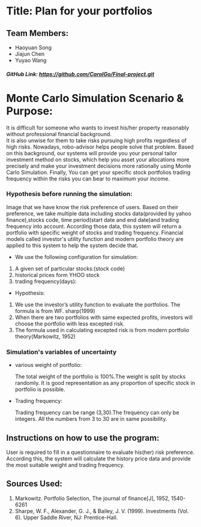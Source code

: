 # Title: Plan for your portfolios


## Team Members:
- Haoyuan Song
- Jiajun Chen
- Yuyao Wang  
##### GitHub Link: https://github.com/CarolGo/Final-project.git


# Monte Carlo Simulation Scenario & Purpose:
It is difficult for someone who wants to invest his/her property reasonably without professional financial background.  
It is also unwise for them to take risks pursuing high profits regardless of high risks. Nowadays, robo-advisor helps people solve that problem. Based on this background, our systems will provide you your personal 
tailor investment method on stocks, which help you asset your allocations more precisely and make your investment decisions 
more rationally using Monte Carlo Simulation. Finally, You can get your specific stock portfolios trading frequency 
within the risks you can bear to maximum your income.


### Hypothesis before running the simulation:
Image that we have know the risk preference of users. Based on their preference, we take multiple data including stocks data(provided by yahoo finance),stocks code, time period(start date
and end date)and trading frequency into account. According those data, this system will return a portfolio with specific weight of stocks and trading frequency.
Financial models called investor's utility function and modern portfolio theory are applied to this system to help the system decide that.
- We use the following configuration for simulation:
1. A given set of particular stocks:(stock code)
1. historical prices form YHOO stock
1. trading frequency(days):

- Hypothesis:  

1. We use the investor’s utility function to evaluate the portfolios. The formula is from WF. sharp(1999)
1. When there are two portfolios with same expected profits, investors will choose the portfolio with less excepted risk.
1. The formula used in calculating excepted risk is from modern portfolio theory(Markowitz, 1952)


### Simulation's variables of uncertainty
- various weight of portfolio:  

  The total weight of the portfolio is 100%.The weight is split by stocks randomly. It is good representation as any proportion of specific stock in portfolio is possible.
- Trading frequency:  

  Trading frequency can be range (3,30).The frequency can only be integers. All the numbers from 3 to 30 are in same possibility.


## Instructions on how to use the program:
User is required to fill in a questionnaire to evaluate his(her) risk preference. According this, the system will calculate
the history price data and provide the most suitable weight and trading frequency.


## Sources Used:
1. Markowitz. Portfolio Selection, The journal of finance[J], 1952, 1540-6261
1. Sharpe, W. F., Alexander, G. J., & Bailey, J. V. (1999). Investments (Vol. 6). Upper Saddle River, NJ: Prentice-Hall.

